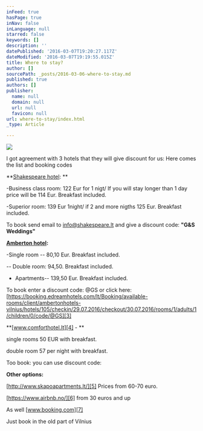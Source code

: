 ```yaml
---
inFeed: true
hasPage: true
inNav: false
inLanguage: null
starred: false
keywords: []
description: ''
datePublished: '2016-03-07T19:20:27.117Z'
dateModified: '2016-03-07T19:19:55.015Z'
title: Where to stay?
author: []
sourcePath: _posts/2016-03-06-where-to-stay.md
published: true
authors: []
publisher:
  name: null
  domain: null
  url: null
  favicon: null
url: where-to-stay/index.html
_type: Article

---
```

![](https://the-grid-user-content.s3-us-west-2.amazonaws.com/0b3aec04-b489-4e53-81f5-6679e0f8b603.jpg)

I got agreement with 3 hotels that they will give discount for us: Here comes the list and booking codes

**[Shakespeare hotel][0]:  **

-Business class room: 122 Eur for 1 nigt/ If you will stay longer than 1 day price will be 114 Eur. Breakfast included.

-Superior room:  139
Eur 1night/ if 2 and more nigths 125 Eur. Breakfast included.

To book send email to [info@shakespeare.lt][1] and give a discount code: **"G&S Weddings"**

**[Amberton hotel][2]:**

-Single room -- 80,10 Eur. Breakfast included.

_--_ Double room: 94,50\. Breakfast included.

- Apartments-- 139,50 Eur. Breakfast included.

To book enter a discount code: @GS  or click here: [https://booking.edreamhotels.com/lt/Booking/available-rooms/client/ambertonhotels-vilnius/hotels/105/checkin/29.07.2016/checkout/30.07.2016/rooms/1/adults/1/children/0/code/@GS][3]

**[www.comforthotel.lt][4] - **

single rooms 50 EUR with breakfast.

double room 57 per night with breakfast.

Too book: you can use discount code: 

**Other options:**

[http://www.skapoapartments.lt/][5] Prices from 60-70 euro.

[https://www.airbnb.no/][6] from 30 euros and up

As well [www.booking.com][7]

Just book in the old part of Vilnius

[0]: http://www.shakespeare.lt/
[1]: http://localhost/shakespeare/html/contacts.html
[2]: http://ambertonhotels.com/en/vilnius/
[3]: https://booking.edreamhotels.com/lt/Booking/available-rooms/client/ambertonhotels-vilnius/hotels/105/checkin/29.07.2016/checkout/30.07.2016/rooms/1/adults/1/children/0/code/@GS
[4]: www.comforthotel.lt
[5]: http://www.skapoapartments.lt/
[6]: https://www.airbnb.no/
[7]: www.booking.com